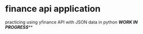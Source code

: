 # finance api application
practicing using yfinance API with JSON data in python
*****WORK IN PROGRESS*******
